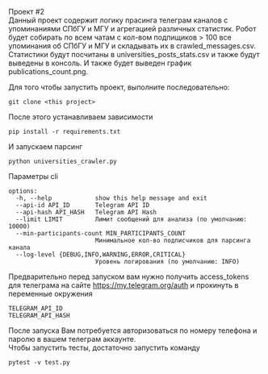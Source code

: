 Проект #2  
Данный проект содержит логику прасинга телеграм каналов с упоминаниями СПбГУ и МГУ и агрегацией различных статистик. Робот будет собирать по всем чатам с кол-вом подпищиков > 100 все упоминания об СПбГУ и МГУ и складывать их в crawled_messages.csv. Статистики будут посчитаны в universities_posts_stats.csv и также будут выведены в консоль. И также будет выведен график publications_count.png. 

Для того чтобы запустить проект, выполните последовательно: 
```
git clone <this project>
```
После этого устанавливаем зависимости 
```
pip install -r requirements.txt
```
И запускаем парсинг 
```
python universities_crawler.py
```
Параметры cli
```
options:
  -h, --help            show this help message and exit
  --api-id API_ID       Telegram API ID
  --api-hash API_HASH   Telegram API Hash
  --limit LIMIT         Лимит сообщений для анализа (по умолчанию: 10000)
  --min-participants-count MIN_PARTICIPANTS_COUNT
                        Минимальное кол-во подписчиков для парсинга канала
  --log-level {DEBUG,INFO,WARNING,ERROR,CRITICAL}
                        Уровень логирования (по умолчанию: INFO)
```


Предварительно перед запуском вам нужно получить access_tokens для телеграма на сайте https://my.telegram.org/auth и прокинуть в переменные окружения
``` 
TELEGRAM_API_ID
TELEGRAM_API_HASH
```

После запуска Вам потребуется авторизоваться по номеру телефона и паролю в вашем телеграм аккаунте.  
Чтобы запустить тесты, достаточно запустить команду 
```
pytest -v test.py
``` 

